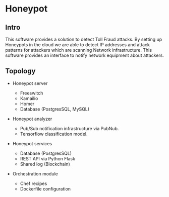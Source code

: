 # Honeypot

## Intro

This software provides a solution to detect Toll Fraud attacks.
By setting up Honeypots in the cloud we are able to detect IP addresses
and attack patterns for attackers which are scanning 
Network infrastructure. 
This software provides an interface to notify network equipment about 
attackers.

## Topology

 - Honeypot server
    - Freeswitch
    - Kamailio
    - Homer
    - Database (PostgresSQL, MySQL)
 
 - Honeypot analyzer
    - Pub/Sub notification infrastructure via PubNub.
    - Tensorflow classification model.
 
 - Honeypot services
    - Database (PostgresSQL)
    - REST API via Python Flask
    - Shared log (Blockchain)
    
 - Orchestration module
    - Chef recipes
    - Dockerfile configuration